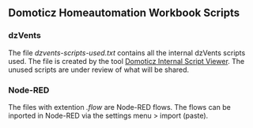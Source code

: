 ## Domoticz Homeautomation Workbook Scripts

### dzVents
The file _dzvents-scripts-used.txt_ contains all the internal dzVents scripts used.
The file is created by the tool [Domoticz Internal Script Viewer](https://github.com/rwbl/domoticz-internal-script-viewer).
The unused scripts are under review of what will be shared.

### Node-RED
The files with extention _.flow_ are Node-RED flows.
The flows can be inported in Node-RED via the settings menu > import (paste).
